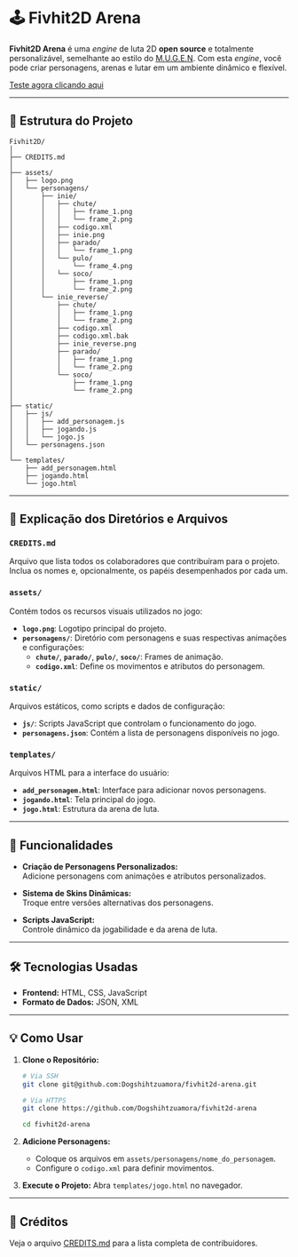 # 🕹️ Fivhit2D Arena

**Fivhit2D Arena** é uma *engine* de luta 2D **open source** e totalmente personalizável, semelhante ao estilo do [M.U.G.E.N](https://mugenfreeforall.com). Com esta *engine*, você pode criar personagens, arenas e lutar em um ambiente dinâmico e flexível.

[Teste agora clicando aqui](https://fivhit2d-arena.vercel.app/templates/jogo.html)

---

## 📁 Estrutura do Projeto

```plaintext
Fivhit2D/
│
├── CREDITS.md
│
├── assets/
│   ├── logo.png
│   └── personagens/
│       ├── inie/
│       │   ├── chute/
│       │   │   ├── frame_1.png
│       │   │   └── frame_2.png
│       │   ├── codigo.xml
│       │   ├── inie.png
│       │   ├── parado/
│       │   │   └── frame_1.png
│       │   └── pulo/
│       │       └── frame_4.png
│       │   └── soco/
│       │       ├── frame_1.png
│       │       └── frame_2.png
│       └── inie_reverse/
│           ├── chute/
│           │   ├── frame_1.png
│           │   └── frame_2.png
│           ├── codigo.xml
│           ├── codigo.xml.bak
│           ├── inie_reverse.png
│           ├── parado/
│           │   ├── frame_1.png
│           │   └── frame_2.png
│           └── soco/
│               ├── frame_1.png
│               └── frame_2.png
│
├── static/
│   ├── js/
│   │   ├── add_personagem.js
│   │   ├── jogando.js
│   │   └── jogo.js
│   └── personagens.json
│
└── templates/
    ├── add_personagem.html
    ├── jogando.html
    └── jogo.html
```

---

## 📂 Explicação dos Diretórios e Arquivos

### **`CREDITS.md`**

Arquivo que lista todos os colaboradores que contribuíram para o projeto. Inclua os nomes e, opcionalmente, os papéis desempenhados por cada um.

### **`assets/`**

Contém todos os recursos visuais utilizados no jogo:

- **`logo.png`**: Logotipo principal do projeto.
- **`personagens/`**: Diretório com personagens e suas respectivas animações e configurações:
  - **`chute/`**, **`parado/`**, **`pulo/`**, **`soco/`**: Frames de animação.
  - **`codigo.xml`**: Define os movimentos e atributos do personagem.

### **`static/`**

Arquivos estáticos, como scripts e dados de configuração:

- **`js/`**: Scripts JavaScript que controlam o funcionamento do jogo.
- **`personagens.json`**: Contém a lista de personagens disponíveis no jogo.

### **`templates/`**

Arquivos HTML para a interface do usuário:

- **`add_personagem.html`**: Interface para adicionar novos personagens.
- **`jogando.html`**: Tela principal do jogo.
- **`jogo.html`**: Estrutura da arena de luta.

---

## 🚀 Funcionalidades

- **Criação de Personagens Personalizados:**  
  Adicione personagens com animações e atributos personalizados.

- **Sistema de Skins Dinâmicas:**  
  Troque entre versões alternativas dos personagens.

- **Scripts JavaScript:**  
  Controle dinâmico da jogabilidade e da arena de luta.

---

## 🛠️ Tecnologias Usadas

- **Frontend:** HTML, CSS, JavaScript  
- **Formato de Dados:** JSON, XML

---

## 💡 Como Usar

1. **Clone o Repositório:**
   ```bash
   # Via SSH
   git clone git@github.com:Dogshihtzuamora/fivhit2d-arena.git

   # Via HTTPS
   git clone https://github.com/Dogshihtzuamora/fivhit2d-arena

   cd fivhit2d-arena
   ```

2. **Adicione Personagens:**
   - Coloque os arquivos em `assets/personagens/nome_do_personagem`.
   - Configure o `codigo.xml` para definir movimentos.

3. **Execute o Projeto:**
   Abra `templates/jogo.html` no navegador.

---

## 📜 Créditos

Veja o arquivo [CREDITS.md](CREDITS.md) para a lista completa de contribuidores.
